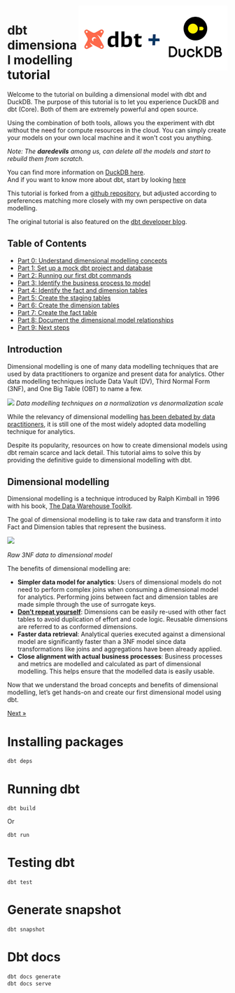 <img src="docs/img/dbt-duckdb.png" align="right" />

# dbt dimensional modelling tutorial

Welcome to the tutorial on building a dimensional model with dbt and DuckDB.
The purpose of this tutorial is to let you experience DuckDB and dbt (Core).
Both of them are extremely powerful and open source.

Using the combination of both tools, allows you the experiment with dbt without the need for
compute resources in the cloud. You can simply create your models on your own local machine
and it won't cost you anything.

*Note: The **daredevils** among us, can delete all the models and start to rebuild them from scratch.*

You can find more information on [DuckDB here](https://duckdb.org/).\
And if you want to know more about dbt, start by looking [here](https://docs.getdbt.com/docs/introduction)

This tutorial is forked from a [github repository](https://github.com/Data-Engineer-Camp/dbt-dimensional-modelling.git), but adjusted according to preferences matching more closely with my own perspective on data modelling.

The original tutorial is also featured on the [dbt developer blog](https://docs.getdbt.com/blog/kimball-dimensional-model).

## Table of Contents

- [Part 0: Understand dimensional modelling concepts](#dimensional-modelling)
- [Part 1: Set up a mock dbt project and database](docs/part01-setup-dbt-project.md)
- [Part 2: Running our first dbt commands](docs/part02-our-first-dbt-commands.md)
- [Part 3: Identify the business process to model](docs/part03-identify-business-process.md)
- [Part 4: Identify the fact and dimension tables](docs/part04-identify-fact-dimension.md)
- [Part 5: Create the staging tables](docs/part05-create-staging.md)
- [Part 6: Create the dimension tables](docs/part06-create-dimension.md)
- [Part 7: Create the fact table](docs/part07-create-fact.md)
- [Part 8: Document the dimensional model relationships](docs/part08-document-model.md)
- [Part 9: Next steps](docs/part09-next-steps.md)

## Introduction

Dimensional modelling is one of many data modelling techniques that are used by data practitioners to organize and present data for analytics. Other data modelling techniques include Data Vault (DV), Third Normal Form (3NF), and One Big Table (OBT) to name a few.

![](docs/img/data-modelling.png)
*Data modelling techniques on a normalization vs denormalization scale*

While the relevancy of dimensional modelling [has been debated by data practitioners](https://discourse.getdbt.com/t/is-kimball-dimensional-modeling-still-relevant-in-a-modern-data-warehouse/225/6), it is still one of the most widely adopted data modelling technique for analytics.

Despite its popularity, resources on how to create dimensional models using dbt remain scarce and lack detail. This tutorial aims to solve this by providing the definitive guide to dimensional modelling with dbt.

## Dimensional modelling

Dimensional modelling is a technique introduced by Ralph Kimball in 1996 with his book, [The Data Warehouse Toolkit](https://www.kimballgroup.com/data-warehouse-business-intelligence-resources/books/data-warehouse-dw-toolkit/).

The goal of dimensional modelling is to take raw data and transform it into Fact and Dimension tables that represent the business.

![](docs/img/3nf-to-dimensional-model.png)

*Raw 3NF data to dimensional model*

The benefits of dimensional modelling are:

- **Simpler data model for analytics**: Users of dimensional models do not need to perform complex joins when consuming a dimensional model for analytics. Performing joins between fact and dimension tables are made simple through the use of surrogate keys.
- [**Don’t repeat yourself**](https://docs.getdbt.com/terms/dry): Dimensions can be easily re-used with other fact tables to avoid duplication of effort and code logic. Reusable dimensions are referred to as conformed dimensions.
- **Faster data retrieval**: Analytical queries executed against a dimensional model are significantly faster than a 3NF model since data transformations like joins and aggregations have been already applied.
- **Close alignment with actual business processes**: Business processes and metrics are modelled and calculated as part of dimensional modelling. This helps ensure that the modelled data is easily usable.

Now that we understand the broad concepts and benefits of dimensional modelling, let’s get hands-on and create our first dimensional model using dbt.

[Next &raquo;](docs/part01-setup-dbt-project.md)

# Installing packages

```
dbt deps
```

# Running dbt

```
dbt build
```

Or

```
dbt run
```

# Testing dbt

```
dbt test
```

# Generate snapshot

```
dbt snapshot
```

# Dbt docs

```
dbt docs generate
dbt docs serve
```
